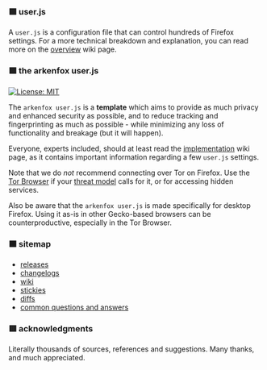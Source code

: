 ### 🟪  user.js
A `user.js` is a configuration file that can control hundreds of Firefox settings. For a more technical breakdown and explanation, you can read more on the [overview](https://github.com/arkenfox/user.js/wiki/1.1-Overview) wiki page.

### 🟩  the arkenfox user.js

[![License: MIT](https://img.shields.io/badge/License-MIT-yellow.svg)](https://opensource.org/licenses/MIT)

The `arkenfox user.js` is a **template** which aims to provide as much privacy and enhanced security as possible, and to reduce tracking and fingerprinting as much as possible - while minimizing any loss of functionality and breakage (but it will happen).

Everyone, experts included, should at least read the [implementation](https://github.com/arkenfox/user.js/wiki/1.3-Implementation) wiki page, as it contains important information regarding a few `user.js` settings.

Note that we do *not* recommend connecting over Tor on Firefox. Use the [Tor Browser](https://www.torproject.org/projects/torbrowser.html.en) if your [threat model](https://www.torproject.org/about/torusers.html.en) calls for it, or for accessing hidden services.

Also be aware that the `arkenfox user.js` is made specifically for desktop Firefox. Using it as-is in other Gecko-based browsers can be counterproductive, especially in the Tor Browser.

### 🟧  sitemap

 - [releases](https://github.com/arkenfox/user.js/releases)
 - [changelogs](https://github.com/arkenfox/user.js/issues?utf8=%E2%9C%93&q=is%3Aissue+label%3Achangelog)
 - [wiki](https://github.com/arkenfox/user.js/wiki)
 - [stickies](https://github.com/arkenfox/user.js/issues?q=is%3Aissue+is%3Aopen+label%3A%22sticky+topic%22)
 - [diffs](https://github.com/arkenfox/user.js/issues?q=is%3Aissue+label%3Adiffs)
 - [common questions and answers](https://github.com/arkenfox/user.js/issues?q=is%3Aissue+label%3Aanswered)

### 🟥  acknowledgments
Literally thousands of sources, references and suggestions. Many thanks, and much appreciated.
